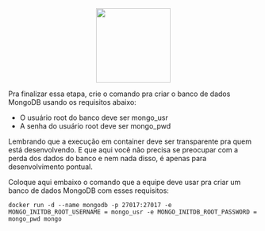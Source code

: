 <div align="center">
  <div>
    <img height = "150" width = "150" src="https://cdn.jsdelivr.net/gh/devicons/devicon/icons/docker/docker-original-wordmark.svg" />
  </div>
</div>


<p>Pra finalizar essa etapa, crie o comando pra criar o banco de dados MongoDB usando os requisitos abaixo:</p>

<ul>
  <li>O usuário root do banco deve ser mongo_usr</li>
  <li>A senha do usuário root deve ser mongo_pwd</li>
</ul>

<p>Lembrando que a execução em container deve ser transparente pra quem está desenvolvendo. E que aqui você não precisa se preocupar com a perda dos dados do banco e nem nada disso, é apenas para desenvolvimento pontual.</p>

<p>Coloque aqui embaixo o comando que a equipe deve usar pra criar um banco de dados MongoDB com esses requisitos:</p>

```docker
docker run -d --name mongodb -p 27017:27017 -e MONGO_INITDB_ROOT_USERNAME = mongo_usr -e MONGO_INITDB_ROOT_PASSWORD = mongo_pwd mongo
```